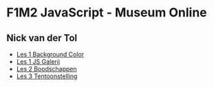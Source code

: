 # F1M2 JavaScript - Museum Online
## Nick van der Tol

- [Les 1 Background Color](http://32934.hosts1.ma-cloud.nl/f1m2js/les1-background-color/)
- [Les 1 JS Galerij](http://32934.hosts1.ma-cloud.nl/f1m2js/les1-galerij/)
- [Les 2 Boodschappen ](http://32934.hosts1.ma-cloud.nl/f1m2js/les2-boodschappen/)
- [Les 3 Tentoonstelling](https://32934.hosts1.ma-cloud.nl/f1m2js/les3-tentoonstelling/)